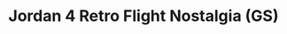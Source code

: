 ---
layout: post
title: "Jordan 4 Retro Flight Nostalgia (GS)"
img: "https://stockx.imgix.net/Air-Jordan-4-Retro-White-Black-Bright-Crimson-GS.png?fit=fill&bg=FFFFFF&w=300&h=214&auto=format,compress&trim=color&q=90&dpr=2&updated_at=1551369366"
release: "# of Sales: 322 "
new: "False"
url: "air-jordan-4-retro-white-black-bright-crimson-gs"
sec0: "Similar Shoes"
name00: "Air Force 1 Low UltraForce N7" 
url00: "nike-air-force-1-low-n7"
img00: "Nike-Air-Force-1-Low-N7.png"
name01: "Jordan 4 Retro Military Blue (2006)" 
url01: "jordan-4-retro-military-blue-2006"
img01: "Air-Jordan-4-Retro-Military-Blue-2006.jpg"
name02: "adidas Tennis HU Pharrell Holi Tie Dye" 
url02: "adidas-tennis-hu-pharrell-holi-tie-dye"
img02: "Adidas-Tennis-HU-Pharrell-Holi-Tie-Dye.png"
name03: "Kobe 7 Opening Day" 
url03: "kobe-7-opening-day"
img03: "Nike-Kobe-7-Opening-Day.jpg"
name04: "Air Force 1 Low Lunar New Year (2018)" 
url04: "nike-air-force-1-low-lunar-new-year-2018"
img04: "Nike-Air-Force-1-Low-Lunar-New-Year-2018.png"

sec2: "Higher Tops"
name20: "UA Curry 2 Mothers Day" 
url20: "ua-curry-2-mothers-day"
img20: "Under-Armour-Curry-Two-Mothers-Day.jpg"
name21: "Nike SB Blazer Safari Pack Mahogany Sail" 
url21: "nike-sb-blazer-safari-pack-mahogany-sail"
img21: "Nike-Blazer-SB-Safari-Pack-Mahogany-Sail.jpg"
name22: "Nike Dunk High Lux SP Black" 
url22: "nike-dunk-high-lux-sp-black"
img22: "Nike-Dunk-High-Lux-SP-Black.jpg"
name23: "Jordan 1 Retro All Star (2016)" 
url23: "jordan-1-retro-all-star-2016"
img23: "Air-Jordan-1-Retro-All-Star-2016.jpg"
name24: "Jordan XXXII MJ Day" 
url24: "air-jordan-xxxii-mj-day"
img24: "Air-Jordan-XXXII-MJ-Day.png"

sec3: "Lower Tops"
name30: "Air Force 1 Low Lunar New Year (2018)" 
url30: "nike-air-force-1-low-lunar-new-year-2018"
img30: "Nike-Air-Force-1-Low-Lunar-New-Year-2018.png"
name31: "Reebok Club C Kendrick Lamar Acid Wash" 
url31: "reebok-club-c-kendrick-lamar"
img31: "Reebok-Club-C-Kendrick-Lamar.png"
name32: "Vans Old Skool Cream Red" 
url32: "vans-old-skool-cream-red"
img32: "Vans-Old-Skool-Cream-Red.png"
name33: "Jordan 1 Retro Low Swooshless White" 
url33: "jordan-1-retro-low-swooshless-white"
img33: "Air-Jordan-1-Retro-Low-Swooshless-White.jpg"
name34: "adidas Tennis HU Pharrell Holi Tie Dye" 
url34: "adidas-tennis-hu-pharrell-holi-tie-dye"
img34: "Adidas-Tennis-HU-Pharrell-Holi-Tie-Dye.png"

sec4: "More Red"
name40: "Air Force 1 Low UltraForce N7" 
url40: "nike-air-force-1-low-n7"
img40: "Nike-Air-Force-1-Low-N7.png"
name41: "Reebok Ventilator Major DC Cherry Blossom" 
url41: "reebok-ventilator-major-dc-cherry-blossom"
img41: "Reebok-Ventilator-Major-DC-Cherry-Blossom.jpg"
name42: "adidas Tennis HU Pharrell Holi Tie Dye" 
url42: "adidas-tennis-hu-pharrell-holi-tie-dye"
img42: "Adidas-Tennis-HU-Pharrell-Holi-Tie-Dye.png"
name43: "Air Max 1 SP Desert Camo" 
url43: "air-max-1-sp-desert-camo"
img43: "Nike-Air-Max-1-SP-Desert-Camo-2014.jpg"
name44: "Air Force 1 Low Lunar New Year (2018)" 
url44: "nike-air-force-1-low-lunar-new-year-2018"
img44: "Nike-Air-Force-1-Low-Lunar-New-Year-2018.png"

sec5: "More Blue"
name50: "Jordan Spiz'ike Easter (NE-YO Charity Auction)" 
url50: "jordan-spiz-ike-easter-ne-yo-charity-auction"
img50: "Neyo-Air-Jordan-Spizike-Easter.jpg"
name51: "Jordan 4 Retro Military Blue (2006)" 
url51: "jordan-4-retro-military-blue-2006"
img51: "Air-Jordan-4-Retro-Military-Blue-2006.jpg"
name52: "Jordan 7 Retro Pantone" 
url52: "air-jordan-7-retro-pantone"
img52: "Air-Jordan-7-Retro-Pantone.png"
name53: "Jordan 14 Retro Low Pacific Blue" 
url53: "jordan-14-retro-low-pacific-blue"
img53: "Air-Jordan-14-Retro-Low-Pacific-Blue-2006.jpg"
name54: "Barkley Posite Max 76ers" 
url54: "barkley-posite-max-76ers"
img54: "Nike-Barkley-Posite-Max-76ers.jpg"

sec1: "Matching Streetwear"
name10: "Supreme Independent Nylon Anorak Black" 
url10: "supreme-independent-nylon-anorak-black"
img10: "products/streetwear/Supreme-Independent-Nylon-Anorak-Black.jpg"
name11: "Supreme Illegal Business Hooded Sweatshirt Black" 
url11: "supreme-illegal-business-hooded-sweatshirt-black"
img11: "products/streetwear/Supreme-Illegal-Business-Hooded-Sweatshirt-Black.jpg"
name12: "Supreme Cheetah Pile Zip Up Shirt Black" 
url12: "supreme-cheetah-pile-zip-up-shirt-black"
img12: "products/streetwear/Supreme-Cheetah-Pile-Zip-Up-Shirt-Black.jpg"
name13: "Supreme Debossed Logo Corduroy Jacket Black" 
url13: "supreme-debossed-logo-corduroy-jacket-black"
img13: "products/streetwear/Supreme-Debossed-Logo-Corduroy-Jacket-Black.jpg"
name14: "Supreme GORE-TEX Court Jacket Navy" 
url14: "supreme-gore-tex-court-jacket-navy"
img14: "products/streetwear/Supreme-GORE-TEX-Jacket-Navy.jpg"

---